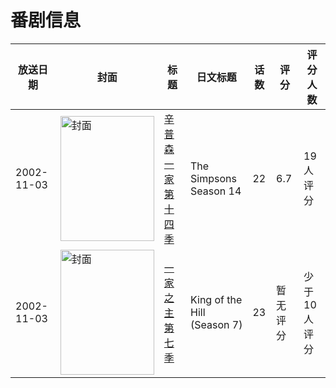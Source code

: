 # 番剧信息

|放送日期|封面|标题|日文标题|话数|评分|评分人数|
|---|---|---|---|---|---|---|
|2002-11-03|<img src="https://lain.bgm.tv/pic/cover/c/69/43/87235_PUXVv.jpg" alt="封面" style="width:150px;height:200px;object-fit:cover;">|[辛普森一家 第十四季](https://bangumi.tv/subject/87235)|The Simpsons Season 14|22|6.7|19人评分|
|2002-11-03|<img src="https://lain.bgm.tv/pic/cover/c/7e/00/126642_pfQhf.jpg" alt="封面" style="width:150px;height:200px;object-fit:cover;">|[一家之主 第七季](https://bangumi.tv/subject/126642)|King of the Hill (Season 7)|23|暂无评分|少于10人评分|
